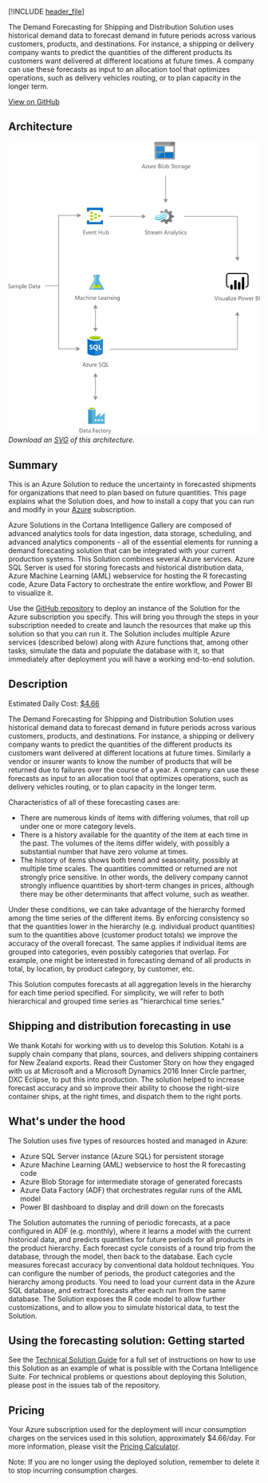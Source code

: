 [!INCLUDE [header_file](../../../includes/sol-idea-header.md)]

The Demand Forecasting for Shipping and Distribution Solution uses historical demand data to forecast demand in future periods across various customers, products, and destinations. For instance, a shipping or delivery company wants to predict the quantities of the different products its customers want delivered at different locations at future times. A company can use these forecasts as input to an allocation tool that optimizes operations, such as delivery vehicles routing, or to plan capacity in the longer term.

[View on GitHub](https://github.com/Azure/cortana-intelligence-shipping-and-distribution-forecasting/blob/master/Technical%20Deployment%20Guide/Technical-Solution-Guide.md)

## Architecture

![Architecture diagram](../media/demand-forecasting-for-shipping-and-distribution.png)
*Download an [SVG](../media/demand-forecasting-for-shipping-and-distribution.svg) of this architecture.*

## Summary

This is an Azure Solution to reduce the uncertainty in forecasted shipments for organizations that need to plan based on future quantities. This page explains what the Solution does, and how to install a copy that you can run and modify in your [Azure](https://azure.microsoft.com/free) subscription.

Azure Solutions in the Cortana Intelligence Gallery are composed of advanced analytics tools for data ingestion, data storage, scheduling, and advanced analytics components - all of the essential elements for running a demand forecasting solution that can be integrated with your current production systems. This Solution combines several Azure services. Azure SQL Server is used for storing forecasts and historical distribution data, Azure Machine Learning (AML) webservice for hosting the R forecasting code, Azure Data Factory to orchestrate the entire workflow, and Power BI to visualize it.

Use the [GitHub repository](https://github.com/Azure/cortana-intelligence-shipping-and-distribution-forecasting/blob/master/Technical%20Deployment%20Guide/Technical-Solution-Guide.md) to deploy an instance of the Solution for the Azure subscription you specify. This will bring you through the steps in your subscription needed to create and launch the resources that make up this solution so that you can run it. The Solution includes multiple Azure services (described below) along with Azure functions that, among other tasks, simulate the data and populate the database with it, so that immediately after deployment you will have a working end-to-end solution.

## Description

Estimated Daily Cost: [$4.66](https://azure.github.io/Azure-CloudIntelligence-SolutionAuthoringWorkspace/solution-prices#shipping-and-distribution-demand-forecasting)

The Demand Forecasting for Shipping and Distribution Solution uses historical demand data to forecast demand in future periods across various customers, products, and destinations. For instance, a shipping or delivery company wants to predict the quantities of the different products its customers want delivered at different locations at future times. Similarly a vendor or insurer wants to know the number of products that will be returned due to failures over the course of a year. A company can use these forecasts as input to an allocation tool that optimizes operations, such as delivery vehicles routing, or to plan capacity in the longer term.

Characteristics of all of these forecasting cases are:

* There are numerous kinds of items with differing volumes, that roll up under one or more category levels.
* There is a history available for the quantity of the item at each time in the past. The volumes of the items differ widely, with possibly a substantial number that have zero volume at times.
* The history of items shows both trend and seasonality, possibly at multiple time scales. The quantities committed or returned are not strongly price sensitive. In other words, the delivery company cannot strongly influence quantities by short-term changes in prices, although there may be other determinants that affect volume, such as weather.

Under these conditions, we can take advantage of the hierarchy formed among the time series of the different items. By enforcing consistency so that the quantities lower in the hierarchy (e.g. individual product quantities) sum to the quantities above (customer product totals) we improve the accuracy of the overall forecast. The same applies if individual items are grouped into categories, even possibly categories that overlap. For example, one might be interested in forecasting demand of all products in total, by location, by product category, by customer, etc.

This Solution computes forecasts at all aggregation levels in the hierarchy for each time period specified. For simplicity, we will refer to both hierarchical and grouped time series as "hierarchical time series."

## Shipping and distribution forecasting in use

We thank Kotahi for working with us to develop this Solution. Kotahi is a supply chain company that plans, sources, and delivers shipping containers for New Zealand exports. Read their Customer Story on how they engaged with us at Microsoft and a Microsoft Dynamics 2016 Inner Circle partner, DXC Eclipse, to put this into production. The solution helped to increase forecast accuracy and so improve their ability to choose the right-size container ships, at the right times, and dispatch them to the right ports.

## What's under the hood

The Solution uses five types of resources hosted and managed in Azure:

* Azure SQL Server instance (Azure SQL) for persistent storage
* Azure Machine Learning (AML) webservice to host the R forecasting code
* Azure Blob Storage for intermediate storage of generated forecasts
* Azure Data Factory (ADF) that orchestrates regular runs of the AML model
* Power BI dashboard to display and drill down on the forecasts

The Solution automates the running of periodic forecasts, at a pace configured in ADF (e.g. monthly), where it learns a model with the current historical data, and predicts quantities for future periods for all products in the product hierarchy. Each forecast cycle consists of a round trip from the database, through the model, then back to the database. Each cycle measures forecast accuracy by conventional data holdout techniques. You can configure the number of periods, the product categories and the hierarchy among products. You need to load your current data in the Azure SQL database, and extract forecasts after each run from the same database. The Solution exposes the R code model to allow further customizations, and to allow you to simulate historical data, to test the Solution.

## Using the forecasting solution: Getting started

See the [Technical Solution Guide](https://github.com/Azure/cortana-intelligence-shipping-and-distribution-forecasting/blob/master/Technical%20Deployment%20Guide/Technical-Solution-Guide.md) for a full set of instructions on how to use this Solution as an example of what is possible with the Cortana Intelligence Suite. For technical problems or questions about deploying this Solution, please post in the issues tab of the repository.

## Pricing

Your Azure subscription used for the deployment will incur consumption charges on the services used in this solution, approximately $4.66/day. For more information, please visit the [Pricing Calculator](https://azure.microsoft.com/pricing/calculator).

Note: If you are no longer using the deployed solution, remember to delete it to stop incurring consumption charges.
